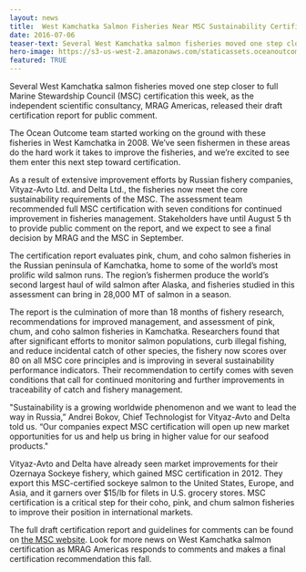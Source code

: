 ```yaml
---
layout: news
title:  West Kamchatka Salmon Fisheries Near MSC Sustainability Certification
date: 2016-07-06
teaser-text: Several West Kamchatka salmon fisheries moved one step closer to full Marine Stewardship Council (MSC) certification this week, as the independent scientific consultancy, MRAG Americas, released their draft certification report for public comment.
hero-image: https://s3-us-west-2.amazonaws.com/staticassets.oceanoutcomes.org/news+and+analysis/hero+images/west-kam-comment-period-hero.jpg
featured: TRUE
---
```

Several West Kamchatka salmon fisheries moved one step closer to full Marine Stewardship Council (MSC) certification this week, as the independent scientific consultancy, MRAG Americas, released their draft certification report for public comment.

The Ocean Outcome team started working on the ground with these fisheries in West Kamchatka in 2008. We’ve seen fishermen in these areas do the hard work it takes to improve the fisheries, and we’re excited to see them enter this next step toward certification.

As a result of extensive improvement efforts by Russian fishery companies, Vityaz-Avto Ltd. and Delta Ltd., the fisheries now meet the core sustainability requirements of the MSC. The assessment team recommended full MSC certification with seven conditions for continued improvement in fisheries management. Stakeholders have until August 5 th to provide public comment on the report, and we expect to see a final decision by MRAG and the MSC in September.

The certification report evaluates pink, chum, and coho salmon fisheries in the Russian peninsula of Kamchatka, home to some of the world’s most prolific wild salmon runs. The region’s fishermen produce the world’s second largest haul of wild salmon after Alaska, and fisheries studied in this assessment can bring in 28,000 MT of salmon in a season.

The report is the culmination of more than 18 months of fishery research, recommendations for improved management, and assessment of pink, chum, and coho salmon fisheries in Kamchatka. Researchers found that after significant efforts to monitor salmon populations, curb illegal fishing, and reduce incidental catch of other species, the fishery now scores over 80 on all MSC core principles and is improving in several sustainability performance indicators. Their recommendation to certify comes with seven conditions that call for continued monitoring and further improvements in traceability of catch and fishery management.

&quot;Sustainability is a growing worldwide phenomenon and we want to lead the way in Russia,” Andrei Bokov, Chief Technologist for Vityaz-Avto and Delta told us. “Our companies expect MSC certification will open up new market opportunities for us and help us bring in higher value for our seafood products.&quot;

Vityaz-Avto and Delta have already seen market improvements for their Ozernaya Sockeye fishery, which gained MSC certification in 2012. They export this MSC-certified sockeye salmon to the United States, Europe, and Asia, and it garners over $15/lb for filets in U.S. grocery stores. MSC certification is a critical step for their coho, pink, and chum salmon fisheries to improve their position in international markets.

The full draft certification report and guidelines for comments can be found on <a href="https://www.msc.org/track-a-fishery/fisheries-in-the-program/in-assessment/pacific/va-delta-kamchatka-salmon/assessment-downloads-1/20160705_PCDR_SAL523.pdf">the MSC website</a>. Look for more news on West Kamchatka salmon certification as MRAG Americas responds to comments and makes a final certification recommendation this fall.